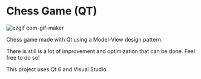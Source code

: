 # Chess Game (QT)

![ezgif com-gif-maker](https://user-images.githubusercontent.com/77076540/168449144-14383179-3555-43ad-ac03-e959e18d14d3.gif)

Chess game made with Qt using a Model-View design pattern.

There is still is a lot of improvement and optimization that can be done. Feel free to do so! 

This project uses Qt 6 and Visual Studio.
